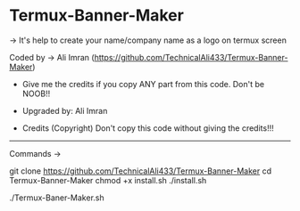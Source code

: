 # Termux-Banner-Maker

-> It's help to create your name/company name as a logo on termux screen

Coded by -> Ali Imran (https://github.com/TechnicalAli433/Termux-Banner-Maker)


* Give me the credits if you copy ANY part from this code. Don't be NOOB!!


* Upgraded by: Ali Imran


* Credits (Copyright) Don't copy this code without giving the credits!!!

------------------------------------------------------------------------

Commands ->

git clone https://github.com/TechnicalAli433/Termux-Banner-Maker
cd Termux-Banner-Maker
chmod +x install.sh
./install.sh

./Termux-Baner-Maker.sh

